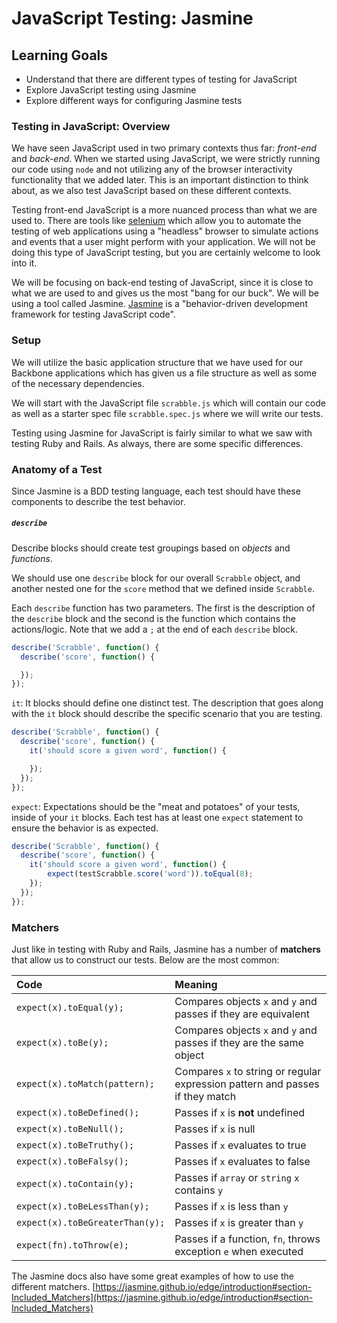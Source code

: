 # JavaScript Testing: Jasmine

## Learning Goals
- Understand that there are different types of testing for JavaScript
- Explore JavaScript testing using Jasmine
- Explore different ways for configuring Jasmine tests

### Testing in JavaScript: Overview
We have seen JavaScript used in two primary contexts thus far: _front-end_ and _back-end_. When we started using JavaScript, we were strictly running our code using `node` and not utilizing any of the browser interactivity functionality that we added later. This is an important distinction to think about, as we also test JavaScript based on these different contexts.

Testing front-end JavaScript is a more nuanced process than what we are used to. There are tools like [selenium](http://www.seleniumhq.org/) which allow you to automate the testing of web applications using a "headless" browser to simulate actions and events that a user might perform with your application. We will not be doing this type of JavaScript testing, but you are certainly welcome to look into it.

We will be focusing on back-end testing of JavaScript, since it is close to what we are used to and gives us the most "bang for our buck". We will be using a tool called Jasmine. [Jasmine](jasmine.github.io) is a "behavior-driven development framework for testing JavaScript code".

### Setup
We will utilize the basic application structure that we have used for our Backbone applications which has given us a file structure as well as some of the necessary dependencies.

We will start with the JavaScript file `scrabble.js` which will contain our code as well as a starter spec file `scrabble.spec.js` where we will write our tests.

Testing using Jasmine for JavaScript is fairly similar to what we saw with testing Ruby and Rails. As always, there are some specific differences.

### Anatomy of a Test
Since Jasmine is a BDD testing language, each test should have these components to describe the test behavior.

##### `describe`
Describe blocks should create test groupings based on _objects_ and _functions_.

We should use one `describe` block for our overall `Scrabble` object, and another nested one for the `score` method that we defined inside `Scrabble`.

Each `describe` function has two parameters. The first is the description of the `describe` block and the second is the function which contains the actions/logic. Note that we add a `;` at the end of each `describe` block.

```javascript
describe('Scrabble', function() {
  describe('score', function() {

  });
});
```

`it`: It blocks should define one distinct test. The description that goes along with the `it` block should describe the specific scenario that you are testing.

```javascript
describe('Scrabble', function() {
  describe('score', function() {
    it('should score a given word', function() {

    });
  });
});
```

`expect`: Expectations should be the "meat and potatoes" of your tests, inside of your `it` blocks. Each test has at least one `expect` statement to ensure the behavior is as expected.

```javascript
describe('Scrabble', function() {
  describe('score', function() {
    it('should score a given word', function() {
        expect(testScrabble.score('word')).toEqual(8);
    });
  });
});
```

### Matchers
Just like in testing with Ruby and Rails, Jasmine has a number of **matchers** that allow us to construct our tests. Below are the most common:

| Code | Meaning     |
| :------------- | :------------- |
| `expect(x).toEqual(y);` | Compares objects `x` and `y` and passes if they are equivalent  |
| `expect(x).toBe(y);` | Compares objects `x` and `y` and passes if they are the same object |
| `expect(x).toMatch(pattern);` | Compares `x` to string or regular expression pattern and passes if they match |
| `expect(x).toBeDefined();` | Passes if `x` is **not** undefined |
| `expect(x).toBeNull();` | Passes if `x` is null |
| `expect(x).toBeTruthy();` | Passes if `x` evaluates to true |
| `expect(x).toBeFalsy();` | Passes if `x` evaluates to false |
| `expect(x).toContain(y);` | Passes if `array` or `string` `x` contains `y` |
| `expect(x).toBeLessThan(y);` | Passes if `x` is less than `y` |
| `expect(x).toBeGreaterThan(y);` | Passes if `x` is greater than `y` |
| `expect(fn).toThrow(e);` | Passes if a function, `fn`, throws exception `e` when executed |

The Jasmine docs also have some great examples of how to use the different matchers.
[https://jasmine.github.io/edge/introduction#section-Included_Matchers](https://jasmine.github.io/edge/introduction#section-Included_Matchers)
